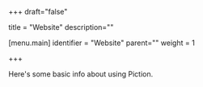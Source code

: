 +++
draft="false"

title = "Website"
description=""

[menu.main]
identifier = "Website"
parent=""
weight = 1

+++

Here's some basic info about using Piction.